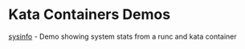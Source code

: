 # Kata Containers Demos

[sysinfo](./sysinfo) -  Demo showing system stats from a runc and kata container
